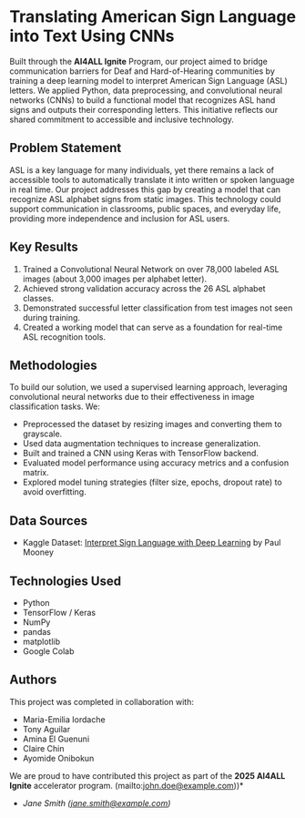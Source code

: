 # Translating American Sign Language into Text Using CNNs

Built through the **AI4ALL Ignite** Program, our project aimed to bridge communication barriers for Deaf and Hard-of-Hearing communities by training a deep learning model to interpret American Sign Language (ASL) letters. We applied Python, data preprocessing, and convolutional neural networks (CNNs) to build a functional model that recognizes ASL hand signs and outputs their corresponding letters. This initiative reflects our shared commitment to accessible and inclusive technology.

## Problem Statement 

ASL is a key language for many individuals, yet there remains a lack of accessible tools to automatically translate it into written or spoken language in real time. Our project addresses this gap by creating a model that can recognize ASL alphabet signs from static images. This technology could support communication in classrooms, public spaces, and everyday life, providing more independence and inclusion for ASL users.

## Key Results 

1. Trained a Convolutional Neural Network on over 78,000 labeled ASL images (about 3,000 images per alphabet letter).
2. Achieved strong validation accuracy across the 26 ASL alphabet classes.
3. Demonstrated successful letter classification from test images not seen during training.
4. Created a working model that can serve as a foundation for real-time ASL recognition tools.

## Methodologies 
To build our solution, we used a supervised learning approach, leveraging convolutional neural networks due to their effectiveness in image classification tasks. We:

- Preprocessed the dataset by resizing images and converting them to grayscale.
- Used data augmentation techniques to increase generalization.
- Built and trained a CNN using Keras with TensorFlow backend.
- Evaluated model performance using accuracy metrics and a confusion matrix.
- Explored model tuning strategies (filter size, epochs, dropout rate) to avoid overfitting.

## Data Sources 

- Kaggle Dataset: [Interpret Sign Language with Deep Learning](https://www.kaggle.com/code/paultimothymooney/interpret-sign-language-with-deep-learning/notebook) by Paul Mooney

## Technologies Used 

- Python  
- TensorFlow / Keras  
- NumPy  
- pandas  
- matplotlib  
- Google Colab  

## Authors 

This project was completed in collaboration with:

- Maria-Emilia Iordache  
- Tony Aguilar  
- Amina El Guenuni 
- Claire Chin  
- Ayomide Onibokun  

We are proud to have contributed this project as part of the **2025 AI4ALL Ignite** accelerator program.
(mailto:john.doe@example.com))*
- *Jane Smith ([jane.smith@example.com](mailto:jane.smith@example.com))*
